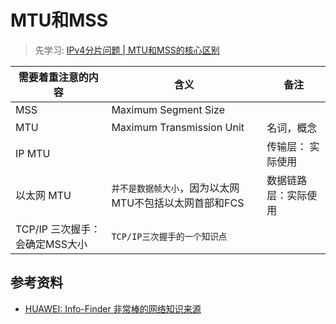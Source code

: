# MTU和MSS
> 先学习: [IPv4分片问题 | MTU和MSS的核心区别](../../010.LESSONS/26340886470-1-16.mp4)

|需要着重注意的内容|含义|备注|
|-|-|-|
|MSS|Maximum Segment Size||
|MTU|Maximum Transmission Unit|名词，概念|
|IP MTU||传输层： 实际使用|
|以太网 MTU|`并不是数据帧大小`，因为以太网MTU不包括以太网首部和FCS|数据链路层：实际使用|
|TCP/IP 三次握手： 会确定MSS大小|`TCP/IP三次握手的一个知识点`||

## 参考资料
+ [HUAWEI: Info-Finder 非常棒的网络知识来源](https://info.support.huawei.com/info-finder/vue/zh/enterprise/index)
